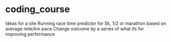 # coding_course
Ideas for a site
Running race time predictor for 5k, 1/2 or marathon based on average mile/km pace
Change outcome by a series of what ifs for improving performance

